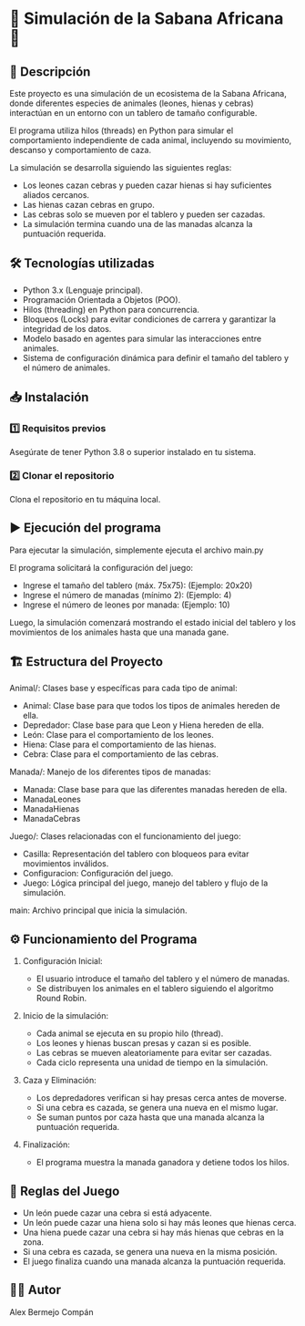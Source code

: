# 🦁 Simulación de la Sabana Africana 🌿
## 📌 Descripción
Este proyecto es una simulación de un ecosistema de la Sabana Africana, donde diferentes especies de animales (leones, hienas y cebras) interactúan en un entorno con un tablero de tamaño configurable.

El programa utiliza hilos (threads) en Python para simular el comportamiento independiente de cada animal, incluyendo su movimiento, descanso y comportamiento de caza.

La simulación se desarrolla siguiendo las siguientes reglas:
- Los leones cazan cebras y pueden cazar hienas si hay suficientes aliados cercanos.
- Las hienas cazan cebras en grupo.
- Las cebras solo se mueven por el tablero y pueden ser cazadas.
- La simulación termina cuando una de las manadas alcanza la puntuación requerida.

## 🛠️ Tecnologías utilizadas
- Python 3.x (Lenguaje principal).
- Programación Orientada a Objetos (POO).
- Hilos (threading) en Python para concurrencia.
- Bloqueos (Locks) para evitar condiciones de carrera y garantizar la integridad de los datos.
- Modelo basado en agentes para simular las interacciones entre animales.
- Sistema de configuración dinámica para definir el tamaño del tablero y el número de animales.

## 📥 Instalación
### 1️⃣ Requisitos previos
Asegúrate de tener Python 3.8 o superior instalado en tu sistema.
### 2️⃣ Clonar el repositorio
Clona el repositorio en tu máquina local.

## ▶️ Ejecución del programa
Para ejecutar la simulación, simplemente ejecuta el archivo main.py

El programa solicitará la configuración del juego:
  - Ingrese el tamaño del tablero (máx. 75x75): (Ejemplo: 20x20)
  - Ingrese el número de manadas (mínimo 2): (Ejemplo: 4)
  - Ingrese el número de leones por manada: (Ejemplo: 10)

Luego, la simulación comenzará mostrando el estado inicial del tablero y los movimientos de los animales hasta que una manada gane.

## 🏗️ Estructura del Proyecto
Animal/: Clases base y específicas para cada tipo de animal:
  - Animal: Clase base para que todos los tipos de animales hereden de ella.
  - Depredador: Clase base para que Leon y Hiena hereden de ella.
  - León: Clase para el comportamiento de los leones.
  - Hiena: Clase para el comportamiento de las hienas.
  - Cebra: Clase para el comportamiento de las cebras.

Manada/: Manejo de los diferentes tipos de manadas:
  - Manada: Clase base para que las diferentes manadas hereden de ella.
  - ManadaLeones
  - ManadaHienas
  - ManadaCebras

Juego/: Clases relacionadas con el funcionamiento del juego:
  - Casilla: Representación del tablero con bloqueos para evitar movimientos inválidos.
  - Configuracion: Configuración del juego.
  - Juego: Lógica principal del juego, manejo del tablero y flujo de la simulación.

main: Archivo principal que inicia la simulación.

## ⚙️ Funcionamiento del Programa
1. Configuración Inicial:
   - El usuario introduce el tamaño del tablero y el número de manadas.
   - Se distribuyen los animales en el tablero siguiendo el algoritmo Round Robin.

2. Inicio de la simulación:
   - Cada animal se ejecuta en su propio hilo (thread).
   - Los leones y hienas buscan presas y cazan si es posible.
   - Las cebras se mueven aleatoriamente para evitar ser cazadas.
   - Cada ciclo representa una unidad de tiempo en la simulación.

3. Caza y Eliminación:
   - Los depredadores verifican si hay presas cerca antes de moverse.
   - Si una cebra es cazada, se genera una nueva en el mismo lugar.
   - Se suman puntos por caza hasta que una manada alcanza la puntuación requerida.

4. Finalización:
   - El programa muestra la manada ganadora y detiene todos los hilos.

## 📝 Reglas del Juego
- Un león puede cazar una cebra si está adyacente.
- Un león puede cazar una hiena solo si hay más leones que hienas cerca.
- Una hiena puede cazar una cebra si hay más hienas que cebras en la zona.
- Si una cebra es cazada, se genera una nueva en la misma posición.
- El juego finaliza cuando una manada alcanza la puntuación requerida.

## 👨‍💻 Autor
Alex Bermejo Compán
